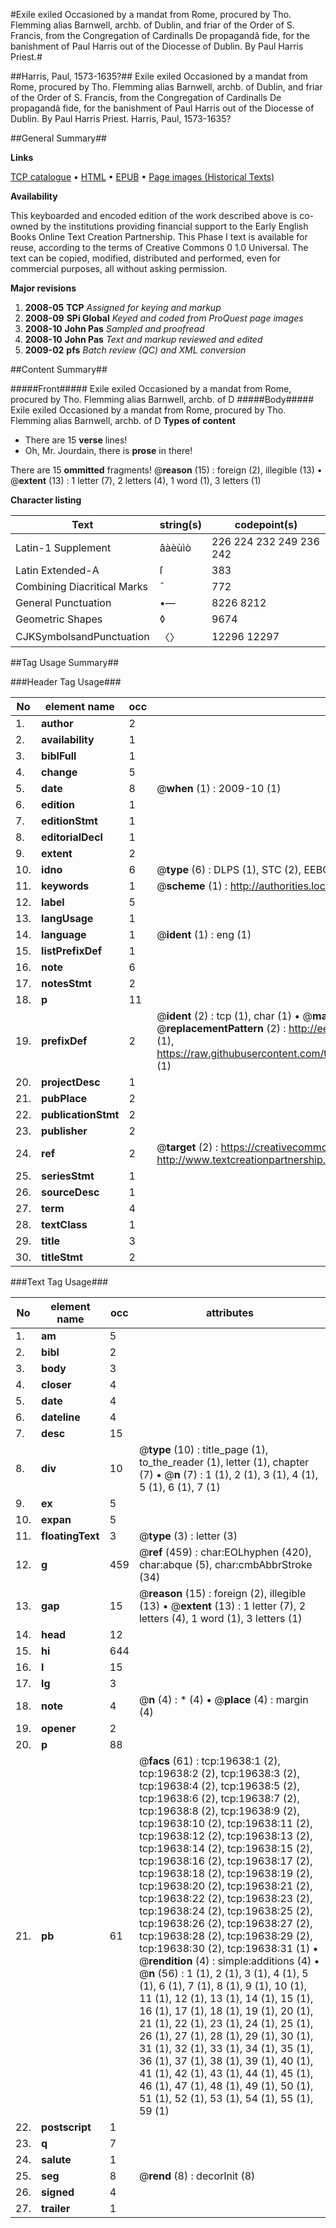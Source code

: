 #Exile exiled Occasioned by a mandat from Rome, procured by Tho. Flemming alias Barnwell, archb. of Dublin, and friar of the Order of S. Francis, from the Congregation of Cardinalls De propagandâ fide, for the banishment of Paul Harris out of the Diocesse of Dublin. By Paul Harris Priest.#

##Harris, Paul, 1573-1635?##
Exile exiled Occasioned by a mandat from Rome, procured by Tho. Flemming alias Barnwell, archb. of Dublin, and friar of the Order of S. Francis, from the Congregation of Cardinalls De propagandâ fide, for the banishment of Paul Harris out of the Diocesse of Dublin. By Paul Harris Priest.
Harris, Paul, 1573-1635?

##General Summary##

**Links**

[TCP catalogue](http://www.ota.ox.ac.uk/tcp/)  • 
[HTML](http://tei.it.ox.ac.uk/tcp/Texts-HTML/free/A02/A02680.html)  • 
[EPUB](http://tei.it.ox.ac.uk/tcp/Texts-EPUB/free/A02/A02680.epub) • 
[Page images (Historical Texts)](https://data.historicaltexts.jisc.ac.uk/view?pubId=eebo-99854229e&pageId=eebo-99854229e-19638-1)

**Availability**

This keyboarded and encoded edition of the
	       work described above is co-owned by the institutions
	       providing financial support to the Early English Books
	       Online Text Creation Partnership. This Phase I text is
	       available for reuse, according to the terms of Creative
	       Commons 0 1.0 Universal. The text can be copied,
	       modified, distributed and performed, even for
	       commercial purposes, all without asking permission.

**Major revisions**

1. __2008-05__ __TCP__ *Assigned for keying and markup*
1. __2008-09__ __SPi Global__ *Keyed and coded from ProQuest page images*
1. __2008-10__ __John Pas__ *Sampled and proofread*
1. __2008-10__ __John Pas__ *Text and markup reviewed and edited*
1. __2009-02__ __pfs__ *Batch review (QC) and XML conversion*

##Content Summary##

#####Front#####
Exile exiled Occasioned by a mandat from Rome, procured by Tho. Flemming alias Barnwell, archb. of D
#####Body#####
Exile exiled Occasioned by a mandat from Rome, procured by Tho. Flemming alias Barnwell, archb. of D
**Types of content**

  * There are 15 **verse** lines!
  * Oh, Mr. Jourdain, there is **prose** in there!

There are 15 **ommitted** fragments! 
 @__reason__ (15) : foreign (2), illegible (13)  •  @__extent__ (13) : 1 letter (7), 2 letters (4), 1 word (1), 3 letters (1)

**Character listing**


|Text|string(s)|codepoint(s)|
|---|---|---|
|Latin-1 Supplement|âàèùìò|226 224 232 249 236 242|
|Latin Extended-A|ſ|383|
|Combining             Diacritical Marks|̄|772|
|General Punctuation|•—|8226 8212|
|Geometric Shapes|◊|9674|
|CJKSymbolsandPunctuation|〈〉|12296 12297|

##Tag Usage Summary##

###Header Tag Usage###

|No|element name|occ|attributes|
|---|---|---|---|
|1.|__author__|2||
|2.|__availability__|1||
|3.|__biblFull__|1||
|4.|__change__|5||
|5.|__date__|8| @__when__ (1) : 2009-10 (1)|
|6.|__edition__|1||
|7.|__editionStmt__|1||
|8.|__editorialDecl__|1||
|9.|__extent__|2||
|10.|__idno__|6| @__type__ (6) : DLPS (1), STC (2), EEBO-CITATION (1), PROQUEST (1), VID (1)|
|11.|__keywords__|1| @__scheme__ (1) : http://authorities.loc.gov/ (1)|
|12.|__label__|5||
|13.|__langUsage__|1||
|14.|__language__|1| @__ident__ (1) : eng (1)|
|15.|__listPrefixDef__|1||
|16.|__note__|6||
|17.|__notesStmt__|2||
|18.|__p__|11||
|19.|__prefixDef__|2| @__ident__ (2) : tcp (1), char (1)  •  @__matchPattern__ (2) : ([0-9\-]+):([0-9IVX]+) (1), (.+) (1)  •  @__replacementPattern__ (2) : http://eebo.chadwyck.com/downloadtiff?vid=$1&page=$2 (1), https://raw.githubusercontent.com/textcreationpartnership/Texts/master/tcpchars.xml#$1 (1)|
|20.|__projectDesc__|1||
|21.|__pubPlace__|2||
|22.|__publicationStmt__|2||
|23.|__publisher__|2||
|24.|__ref__|2| @__target__ (2) : https://creativecommons.org/publicdomain/zero/1.0/ (1), http://www.textcreationpartnership.org/docs/. (1)|
|25.|__seriesStmt__|1||
|26.|__sourceDesc__|1||
|27.|__term__|4||
|28.|__textClass__|1||
|29.|__title__|3||
|30.|__titleStmt__|2||


###Text Tag Usage###

|No|element name|occ|attributes|
|---|---|---|---|
|1.|__am__|5||
|2.|__bibl__|2||
|3.|__body__|3||
|4.|__closer__|4||
|5.|__date__|4||
|6.|__dateline__|4||
|7.|__desc__|15||
|8.|__div__|10| @__type__ (10) : title_page (1), to_the_reader (1), letter (1), chapter (7)  •  @__n__ (7) : 1 (1), 2 (1), 3 (1), 4 (1), 5 (1), 6 (1), 7 (1)|
|9.|__ex__|5||
|10.|__expan__|5||
|11.|__floatingText__|3| @__type__ (3) : letter (3)|
|12.|__g__|459| @__ref__ (459) : char:EOLhyphen (420), char:abque (5), char:cmbAbbrStroke (34)|
|13.|__gap__|15| @__reason__ (15) : foreign (2), illegible (13)  •  @__extent__ (13) : 1 letter (7), 2 letters (4), 1 word (1), 3 letters (1)|
|14.|__head__|12||
|15.|__hi__|644||
|16.|__l__|15||
|17.|__lg__|3||
|18.|__note__|4| @__n__ (4) : * (4)  •  @__place__ (4) : margin (4)|
|19.|__opener__|2||
|20.|__p__|88||
|21.|__pb__|61| @__facs__ (61) : tcp:19638:1 (2), tcp:19638:2 (2), tcp:19638:3 (2), tcp:19638:4 (2), tcp:19638:5 (2), tcp:19638:6 (2), tcp:19638:7 (2), tcp:19638:8 (2), tcp:19638:9 (2), tcp:19638:10 (2), tcp:19638:11 (2), tcp:19638:12 (2), tcp:19638:13 (2), tcp:19638:14 (2), tcp:19638:15 (2), tcp:19638:16 (2), tcp:19638:17 (2), tcp:19638:18 (2), tcp:19638:19 (2), tcp:19638:20 (2), tcp:19638:21 (2), tcp:19638:22 (2), tcp:19638:23 (2), tcp:19638:24 (2), tcp:19638:25 (2), tcp:19638:26 (2), tcp:19638:27 (2), tcp:19638:28 (2), tcp:19638:29 (2), tcp:19638:30 (2), tcp:19638:31 (1)  •  @__rendition__ (4) : simple:additions (4)  •  @__n__ (56) : 1 (1), 2 (1), 3 (1), 4 (1), 5 (1), 6 (1), 7 (1), 8 (1), 9 (1), 10 (1), 11 (1), 12 (1), 13 (1), 14 (1), 15 (1), 16 (1), 17 (1), 18 (1), 19 (1), 20 (1), 21 (1), 22 (1), 23 (1), 24 (1), 25 (1), 26 (1), 27 (1), 28 (1), 29 (1), 30 (1), 31 (1), 32 (1), 33 (1), 34 (1), 35 (1), 36 (1), 37 (1), 38 (1), 39 (1), 40 (1), 41 (1), 42 (1), 43 (1), 44 (1), 45 (1), 46 (1), 47 (1), 48 (1), 49 (1), 50 (1), 51 (1), 52 (1), 53 (1), 54 (1), 55 (1), 59 (1)|
|22.|__postscript__|1||
|23.|__q__|7||
|24.|__salute__|1||
|25.|__seg__|8| @__rend__ (8) : decorInit (8)|
|26.|__signed__|4||
|27.|__trailer__|1||
